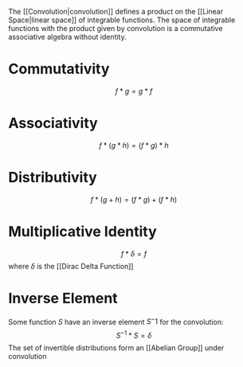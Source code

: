 The [[Convolution|convolution]] defines a product on the [[Linear Space|linear space]] of integrable functions. The space of integrable functions with the product given by convolution is a commutative associative algebra without identity. 

# Commutativity
$$
f * g = g * f
$$
# Associativity
$$
f * (g * h) = (f * g) * h
$$
# Distributivity
$$
f * (g  + h) = (f * g) + (f * h)
$$
# Multiplicative Identity
$$
f * \delta = f
$$
where $\delta$ is the [[Dirac Delta Function]]
# Inverse Element
Some function $S$ have an inverse element $S^-1$ for the convolution:
$$
S^{-1} * S = \delta
$$
The set of invertible distributions form an [[Abelian Group]] under convolution
